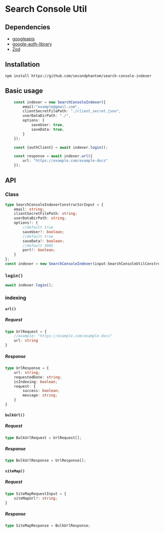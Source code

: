 # Search Console Util

## Dependencies
- [googleapis](https://www.npmjs.com/package/googleapis)
- [google-auth-library](https://www.npmjs.com/package/google-auth-library)
- [Zod](https://zod.dev/)

## Installation
```
npm install https://github.com/secondphantom/search-console-indexer
```

## Basic usage
```ts
	const indexer = new SearchConsoleIndexer({
		email:"example@gmail.com",
		clientSecretFilePath: "./client_secret.json",
		userDataDirPath: "./",
		options: {
			saveUser: true,
			saveData: true,
		}
	});

	const {authClient} = await indexer.login();

	const response = await indexer.url({
		url: "https://example.com/example-docs"
	});
```

## API
### Class
```ts
type SearchConsoleIndexerConstructorInput = {
	email: string;
	clientSecretFilePath: string;
	userDataDirPath: string;
	options?: {
		//default true
		saveUser?: boolean;
		//default true
		saveData?: boolean;
		//default 3005
		port?: boolean;
	}
};
const indexer = new SearchConsoleIndexer(input:SearchConsoleUtilConstructorInput);
```
### `login()`
```ts
await indexer.login();
```
### indexing
#### `url()`
##### Request
```ts
type UrlRequest = {
	//example: "https://example.com/example-docs"
	url: string
}
```
##### Response
```ts
type UrlResponse = {
	url: string;
	requestedDate: string;
	isIndexing: boolean;
	request: {
		success: boolean;
		message: string;
	}
}
```
#### `bulkUrl()`
##### Request
```ts
type BulkUrlRequest = UrlRequest[];
```
##### Response
```ts
type BulkUrlResponse = UrlResponse[];
```
#### `siteMap()`
##### Request
```ts
type SiteMapRequestInput = {
	siteMapUrl?: string;
}
```
##### Response
```ts
type SiteMapResponse = BulkUrlResponse;
```

